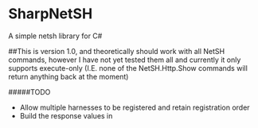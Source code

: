 # SharpNetSH
A simple netsh library for C#

##This is version 1.0, and theoretically should work with all NetSH commands, however I have not yet tested them all and currently it only supports execute-only (I.E. none of the NetSH.Http.Show commands will return anything back at the moment)

#####TODO

- Allow multiple harnesses to be registered and retain registration order
- Build the response values in
